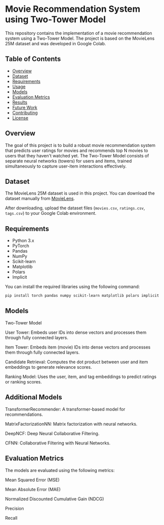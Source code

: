 # Movie Recommendation System using Two-Tower Model

This repository contains the implementation of a movie recommendation system using a Two-Tower Model. The project is based on the MovieLens 25M dataset and was developed in Google Colab.

## Table of Contents

- [Overview](#overview)
- [Dataset](#dataset)
- [Requirements](#requirements)
- [Usage](#usage)
- [Models](#models)
- [Evaluation Metrics](#evaluation-metrics)
- [Results](#results)
- [Future Work](#future-work)
- [Contributing](#contributing)
- [License](#license)

## Overview

The goal of this project is to build a robust movie recommendation system that predicts user ratings for movies and recommends top N movies to users that they haven't watched yet. The Two-Tower Model consists of separate neural networks (towers) for users and items, trained simultaneously to capture user-item interactions effectively.

## Dataset

The MovieLens 25M dataset is used in this project. You can download the dataset manually from [MovieLens](https://grouplens.org/datasets/movielens/25m/).

After downloading, upload the dataset files (`movies.csv`, `ratings.csv`, `tags.csv`) to your Google Colab environment.

## Requirements

- Python 3.x
- PyTorch
- Pandas
- NumPy
- Scikit-learn
- Matplotlib
- Polars
- Implicit

You can install the required libraries using the following command:

```bash
pip install torch pandas numpy scikit-learn matplotlib polars implicit
```

## Models

Two-Tower Model

User Tower: Embeds user IDs into dense vectors and processes them through fully connected layers.

Item Tower: Embeds item (movie) IDs into dense vectors and processes them through fully connected layers.

Candidate Retrieval: Computes the dot product between user and item embeddings to generate relevance scores.

Ranking Model: Uses the user, item, and tag embeddings to predict ratings or ranking scores.

## Additional Models

TransformerRecommender: A transformer-based model for recommendations.

MatrixFactorizationNN: Matrix factorization with neural networks.

DeepNCF: Deep Neural Collaborative Filtering.

CFNN: Collaborative Filtering with Neural Networks.

## Evaluation Metrics

The models are evaluated using the following metrics:

Mean Squared Error (MSE)

Mean Absolute Error (MAE)

Normalized Discounted Cumulative Gain (NDCG)

Precision

Recall
